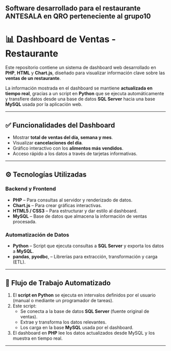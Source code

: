 ## Software desarrollado para el restaurante ANTESALA en QRO perteneciente al grupo10

# 📊 Dashboard de Ventas - Restaurante

Este repositorio contiene un sistema de dashboard web desarrollado en **PHP**, **HTML** y **Chart.js**, diseñado para visualizar información clave sobre las **ventas de un restaurante**.

La información mostrada en el dashboard se mantiene **actualizada en tiempo real**, gracias a un script en **Python** que se ejecuta automáticamente y transfiere datos desde una base de datos **SQL Server** hacia una base **MySQL** usada por la aplicación web.

---

## ✅ Funcionalidades del Dashboard

- Mostrar **total de ventas del día, semana y mes**.
- Visualizar **cancelaciones del día**.
- Gráfico interactivo con los **alimentos más vendidos**.
- Acceso rápido a los datos a través de tarjetas informativas.

---

## ⚙️ Tecnologías Utilizadas

### Backend y Frontend
- **PHP** – Para consultas al servidor y renderizado de datos.
- **Chart.js** – Para crear gráficas interactivas.
- **HTML5 / CSS3** – Para estructurar y dar estilo al dashboard.
- **MySQL** – Base de datos que almacena la información de ventas procesada.

### Automatización de Datos
- **Python** – Script que ejecuta consultas a **SQL Server** y exporta los datos a **MySQL**.
- **pandas**, **pyodbc**,  – Librerías para extracción, transformación y carga (ETL).

---

## 🔄 Flujo de Trabajo Automatizado

1. El **script en Python** se ejecuta en intervalos definidos por el usuario (manual o mediante un programador de tareas).
2. Este script:
   - Se conecta a la base de datos **SQL Server** (fuente original de ventas).
   - Extrae y transforma los datos relevantes.
   - Los carga en la base **MySQL** usada por el dashboard.
3. El dashboard en **PHP** lee los datos actualizados desde MySQL y los muestra en tiempo real.

---

